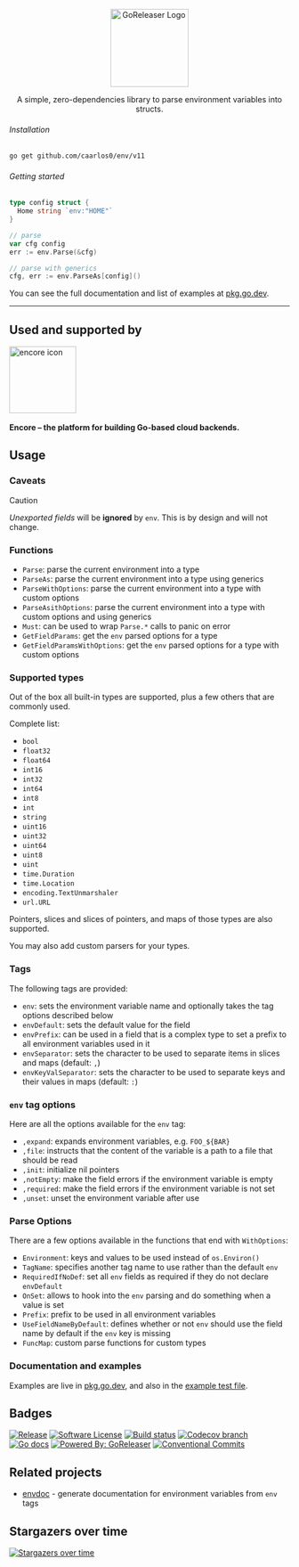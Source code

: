 <p align="center">
  <img alt="GoReleaser Logo" src="https://becker.software/env.png" height="140" />
  <p align="center">A simple, zero-dependencies library to parse environment variables into structs.</p>
</p>

###### Installation

```bash
go get github.com/caarlos0/env/v11
```

###### Getting started

```go
type config struct {
  Home string `env:"HOME"`
}

// parse
var cfg config
err := env.Parse(&cfg)

// parse with generics
cfg, err := env.ParseAs[config]()
```

You can see the full documentation and list of examples at
[pkg.go.dev](https://pkg.go.dev/github.com/caarlos0/env/v11).

---

## Used and supported by

<p>
  <a href="https://encore.dev">
    <img src="https://user-images.githubusercontent.com/78424526/214602214-52e0483a-b5fc-4d4c-b03e-0b7b23e012df.svg" width="120px" alt="encore icon"></img>
  </a>
  <br/>
  <br/>
  <b>Encore – the platform for building Go-based cloud backends.</b>
  <br/>
</p>

## Usage

### Caveats

> [!CAUTION]
>
> _Unexported fields_ will be **ignored** by `env`.
> This is by design and will not change.

### Functions

- `Parse`: parse the current environment into a type
- `ParseAs`: parse the current environment into a type using generics
- `ParseWithOptions`: parse the current environment into a type with custom
  options
- `ParseAsithOptions`: parse the current environment into a type with custom
  options and using generics
- `Must`: can be used to wrap `Parse.*` calls to panic on error
- `GetFieldParams`: get the `env` parsed options for a type
- `GetFieldParamsWithOptions`: get the `env` parsed options for a type with
  custom options

### Supported types

Out of the box all built-in types are supported, plus a few others that
are commonly used.

Complete list:

- `bool`
- `float32`
- `float64`
- `int16`
- `int32`
- `int64`
- `int8`
- `int`
- `string`
- `uint16`
- `uint32`
- `uint64`
- `uint8`
- `uint`
- `time.Duration`
- `time.Location`
- `encoding.TextUnmarshaler`
- `url.URL`

Pointers, slices and slices of pointers, and maps of those types are also
supported.

You may also add custom parsers for your types.

### Tags

The following tags are provided:

- `env`: sets the environment variable name and optionally takes the tag options
  described below
- `envDefault`: sets the default value for the field
- `envPrefix`: can be used in a field that is a complex type to set a prefix to
  all environment variables used in it
- `envSeparator`: sets the character to be used to separate items in slices and
  maps (default: `,`)
- `envKeyValSeparator`: sets the character to be used to separate keys and their
  values in maps (default: `:`)

### `env` tag options

Here are all the options available for the `env` tag:

- `,expand`: expands environment variables, e.g. `FOO_${BAR}`
- `,file`: instructs that the content of the variable is a path to a file that should be read
- `,init`: initialize nil pointers
- `,notEmpty`: make the field errors if the environment variable is empty
- `,required`: make the field errors if the environment variable is not set
- `,unset`: unset the environment variable after use

### Parse Options

There are a few options available in the functions that end with `WithOptions`:

- `Environment`: keys and values to be used instead of `os.Environ()`
- `TagName`: specifies another tag name to use rather than the default `env`
- `RequiredIfNoDef`: set all `env` fields as required if they do not declare
  `envDefault`
- `OnSet`: allows to hook into the `env` parsing and do something when a value
  is set
- `Prefix`: prefix to be used in all environment variables
- `UseFieldNameByDefault`: defines whether or not `env` should use the field name by default if the `env` key is missing
- `FuncMap`: custom parse functions for custom types

### Documentation and examples

Examples are live in
[pkg.go.dev](https://pkg.go.dev/github.com/caarlos0/env/v11),
and also in the
[example test file](./example_test.go).

## Badges

[![Release](https://img.shields.io/github/release/caarlos0/env.svg?style=for-the-badge)](https://github.com/goreleaser/goreleaser/releases/latest)
[![Software License](https://img.shields.io/badge/license-MIT-brightgreen.svg?style=for-the-badge)](/LICENSE.md)
[![Build status](https://img.shields.io/github/actions/workflow/status/caarlos0/env/build.yml?style=for-the-badge&branch=main)](https://github.com/caarlos0/env/actions?workflow=build)
[![Codecov branch](https://img.shields.io/codecov/c/github/caarlos0/env/main.svg?style=for-the-badge)](https://codecov.io/gh/caarlos0/env)
[![Go docs](https://img.shields.io/badge/godoc-reference-blue.svg?style=for-the-badge)](http://godoc.org/github.com/caarlos0/env/v11)
[![Powered By: GoReleaser](https://img.shields.io/badge/powered%20by-goreleaser-green.svg?style=for-the-badge)](https://github.com/goreleaser)
[![Conventional Commits](https://img.shields.io/badge/Conventional%20Commits-1.0.0-yellow.svg?style=for-the-badge)](https://conventionalcommits.org)

## Related projects

- [envdoc](https://github.com/g4s8/envdoc) - generate documentation for environment variables from `env` tags

## Stargazers over time

[![Stargazers over time](https://starchart.cc/caarlos0/env.svg)](https://starchart.cc/caarlos0/env)
